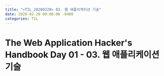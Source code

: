 ```yaml
---
title: "<TIL_20200220> 03. 웹 애플리케이션 기술"
date: 2020-02-20 00:00:00 -0400
categories: TIL
---
```

The Web Application Hacker's Handbook
Day 01 - 03. 웹 애플리케이션 기술
=====================================
